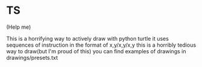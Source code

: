 # TS
(Help me)


This is a horrifying way to actively draw with python turtle
it uses sequences of instruction in the format of x,y/x,y/x,y
this is a horribly tedious way to draw(but I'm proud of this)
you can find examples of drawings in drawings/presets.txt